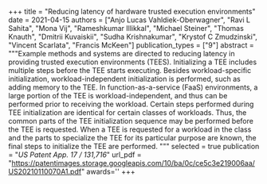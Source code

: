 +++
title = "Reducing latency of hardware trusted execution environments"
date = 2021-04-15
authors = ["Anjo Lucas Vahldiek-Oberwagner", "Ravi L Sahita", "Mona Vij", "Rameshkumar Illikkal", "Michael Steiner", "Thomas Knauth", "Dmitrii Kuvaiskii", "Sudha Krishnakumar", "Krystof C Zmudzinski", "Vincent Scarlata", "Francis McKeen"]
publication_types = ["9"]
abstract = """Example methods and systems are directed to reducing latency in providing trusted execution environments (TEES). Initializing a TEE includes multiple steps before the TEE starts executing. Besides workload-specific initialization, workload-independent initialization is performed, such as adding memory to the TEE. In function-as-a-service (FaaS) environments, a large portion of the TEE is workload-independent, and thus can be performed prior to receiving the workload. Certain steps performed during TEE initialization are identical for certain classes of workloads. Thus, the common parts of the TEE initialization sequence may be performed before the TEE is requested. When a TEE is requested for a workload in the class and the parts to specialize the TEE for its particular purpose are known, the final steps to initialize the TEE are performed. """
selected = true
publication = "*US Patent App. 17 / 131,716*"
url_pdf = "https://patentimages.storage.googleapis.com/10/ba/0c/ce5c3e219006aa/US20210110070A1.pdf"
awards=''
+++

